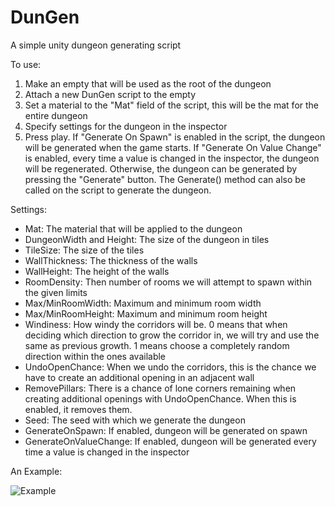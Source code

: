 # DunGen
A simple unity dungeon generating script

To use:

1. Make an empty that will be used as the root of the dungeon
2. Attach a new DunGen script to the empty
3. Set a material to the "Mat" field of the script, this will be the mat for the entire dungeon
4. Specify settings for the dungeon in the inspector
5. Press play. If "Generate On Spawn" is enabled in the script, the dungeon will be generated when the game starts. If "Generate On Value Change" is enabled, every time a value is changed in the inspector, the dungeon will be regenerated. Otherwise, the dungeon can be generated by pressing the "Generate" button. The Generate() method can also be called on the script to generate the dungeon.

Settings:

- Mat: The material that will be applied to the dungeon
- DungeonWidth and Height: The size of the dungeon in tiles
- TileSize: The size of the tiles
- WallThickness: The thickness of the walls
- WallHeight: The height of the walls
- RoomDensity: Then number of rooms we will attempt to spawn within the given limits
- Max/MinRoomWidth: Maximum and minimum room width
- Max/MinRoomHeight: Maximum and minimum room height
- Windiness: How windy the corridors will be. 0 means that when deciding which direction to grow the corridor in, we will try and use the same as previous growth. 1 means choose a completely random direction within the ones available
- UndoOpenChance: When we undo the corridors, this is the chance we have to create an additional opening in an adjacent wall
- RemovePillars: There is a chance of lone corners remaining when creating additional openings with UndoOpenChance. When this is enabled, it removes them.
- Seed: The seed with which we generate the dungeon
- GenerateOnSpawn: If enabled, dungeon will be generated on spawn
- GenerateOnValueChange: If enabled, dungeon will be generated every time a value is changed in the inspector

An Example:

![Example](https://i.imgur.com/TeeTSI6.png)
